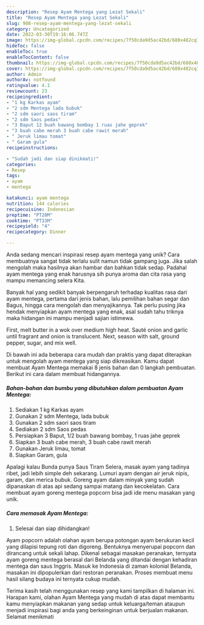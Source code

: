 ```yaml
---
description: "Resep Ayam Mentega yang Lezat Sekali"
title: "Resep Ayam Mentega yang Lezat Sekali"
slug: 908-resep-ayam-mentega-yang-lezat-sekali
category: Uncategorized
date: 2022-03-30T19:16:06.747Z
image: https://img-global.cpcdn.com/recipes/7f50cda9d5ac42bd/680x482cq70/ayam-mentega-foto-resep-utama.jpg
hideToc: false
enableToc: true
enableTocContent: false
thumbnail: https://img-global.cpcdn.com/recipes/7f50cda9d5ac42bd/680x482cq70/ayam-mentega-foto-resep-utama.jpg
cover: https://img-global.cpcdn.com/recipes/7f50cda9d5ac42bd/680x482cq70/ayam-mentega-foto-resep-utama.jpg
author: Admin
authorAv: notfound
ratingvalue: 4.1
reviewcount: 23
recipeingredient:
- "1 kg Karkas ayam"
- "2 sdm Mentega lada bubuk"
- "2 sdm saori saos tiram"
- "2 sdm Saos pedas"
- "3 Baput 12 buah bawang bombay 1 ruas jahe geprek"
- "3 buah cabe merah 3 buah cabe rawit merah"
- " Jeruk limau tomat"
- " Garam gula"
recipeinstructions:

- "Sudah jadi dan siap dinikmati!"
categories:
- Resep
tags:
- ayam
- mentega

katakunci: ayam mentega 
nutrition: 144 calories
recipecuisine: Indonesian
preptime: "PT20M"
cooktime: "PT33M"
recipeyield: "4"
recipecategory: Dinner

---
```





Anda sedang mencari inspirasi resep ayam mentega yang unik? Cara membuatnya sangat tidak terlalu sulit namun tidak gampang juga. Jika salah mengolah maka hasilnya akan hambar dan bahkan tidak sedap. Padahal ayam mentega yang enak harusnya sih punya aroma dan cita rasa yang mampu memancing selera Kita.





Banyak hal yang sedikit banyak berpengaruh terhadap kualitas rasa dari ayam mentega, pertama dari jenis bahan, lalu pemilihan bahan segar dan Bagus, hingga cara mengolah dan menyajikannya. Tak perlu pusing jika hendak menyiapkan ayam mentega yang enak,      asal sudah tahu triknya maka hidangan ini mampu menjadi sajian istimewa.














First, melt butter in a wok over medium high heat. Sauté onion and garlic until fragrant and onion is translucent. Next, season with salt, ground pepper, sugar, and mix well.






Di bawah ini ada beberapa cara mudah dan praktis yang dapat diterapkan untuk mengolah ayam mentega yang siap dikreasikan. Kamu dapat membuat Ayam Mentega memakai 8 jenis bahan dan 0 langkah pembuatan. Berikut ini cara dalam membuat hidangannya.

<!--inarticleads1-->

##### Bahan-bahan dan bumbu yang dibutuhkan dalam pembuatan Ayam Mentega:

1. Sediakan 1 kg Karkas ayam
1. Gunakan 2 sdm Mentega, lada bubuk
1. Gunakan 2 sdm saori saos tiram
1. Sediakan 2 sdm Saos pedas
1. Persiapkan 3 Baput, 1/2 buah bawang bombay, 1 ruas jahe geprek
1. Siapkan 3 buah cabe merah, 3 buah cabe rawit merah
1. Gunakan  Jeruk limau, tomat
1. Siapkan  Garam, gula


Apalagi kalau Bunda punya Saus Tiram Selera, masak ayam yang tadinya ribet, jadi lebih simple deh sekarang. Lumuri ayam dengan air jeruk nipis, garam, dan merica bubuk. Goreng ayam dalam minyak yang sudah dipanaskan di atas api sedang sampai matang dan kecokelatan. Cara membuat ayam goreng mentega popcorn bisa jadi ide menu masakan yang unik. 

<!--inarticleads2-->

##### Cara memasak Ayam Mentega:


1. Selesai dan siap dihidangkan!

Ayam popcorn adalah olahan ayam berupa potongan ayam berukuran kecil yang dilapisi tepung roti dan digoreng. Bentuknya menyerupai popcorn dan dirancang untuk sekali lahap. Dikenal sebagai masakan peranakan, ternyata ayam goreng mentega berasal dari Belanda yang ditandai dengan kehadiran mentega dan saus Inggris. Masuk ke Indonesia di zaman kolonial Belanda, masakan ini dipopulerkan dari restoran peranakan. Proses membuat menu hasil silang budaya ini ternyata cukup mudah. 

Terima kasih telah menggunakan resep yang kami tampilkan di halaman ini. Harapan kami, olahan Ayam Mentega yang mudah di atas dapat membantu kamu menyiapkan makanan yang sedap untuk keluarga/teman ataupun menjadi inspirasi bagi anda yang berkeinginan untuk berjualan makanan. Selamat menikmati
